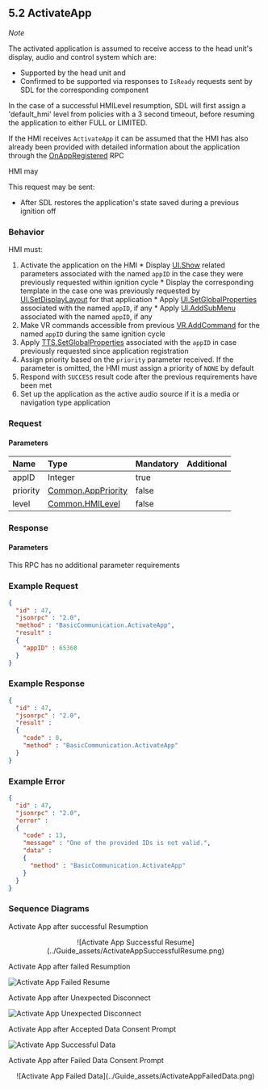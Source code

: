 ## 5.2 ActivateApp

_Note_

The activated application is assumed to receive access to the head unit's display, audio and control system which are:

  * Supported by the head unit and
  * Confirmed to be supported via responses to `IsReady` requests sent by SDL for the corresponding component

In the case of a successful HMILevel resumption, SDL will first assign a 'default_hmi' level from policies with a 3 second timeout, before resuming the application to either FULL or LIMITED.

If the HMI receives `ActivateApp` it can be assumed that the HMI has also already been provided with detailed information about the application through the [OnAppRegistered](../OnAppRegistered) RPC


HMI may

This request may be sent:

  * After SDL restores the application's state saved during a previous ignition off


### Behavior

HMI must:

  1. Activate the application on the HMI
    * Display [UI.Show](../../UI/Show) related parameters associated with the named `appID` in the case they were previously requested within ignition cycle
    * Display the corresponding template in the case one was previously requested by [UI.SetDisplayLayout](../../UI/SetDisplayLayout) for that application
    * Apply [UI.SetGlobalProperties](../../UI/SetGlobalProperties) associated with the named `appID`, if any
    * Apply [UI.AddSubMenu](../../UI/AddSubMenu) associated with the named `appID`, if any
  2. Make VR commands accessible from previous [VR.AddCommand](../VR/AddCommand) for the named `appID` during the same ignition cycle
  3. Apply [TTS.SetGlobalProperties](../../TTS/SetGlobalProperties) associated with the `appID` in case previously requested since application registration
  4. Assign priority based on the `priority` parameter received. If the parameter is omitted, the HMI must assign a priority of `NONE` by default
  5. Respond with `SUCCESS` result code after the previous requirements have been met
  6. Set up the application as the active audio source if it is a media or navigation type application


### Request

#### Parameters

|Name|Type|Mandatory|Additional|
|:---|:---|:--------|:---------|
|appID|Integer|true||
|priority|[Common.AppPriority](../Guide_index/13.1Enumerations.md#apppriority)|false||
|level|[Common.HMILevel](../Guide_index/13.1Enumerations.md#hmilevel)|false||

### Response

#### Parameters

This RPC has no additional parameter requirements

### Example Request

```json
{
  "id" : 47,
  "jsonrpc" : "2.0",
  "method" : "BasicCommunication.ActivateApp",
  "result" :
  {
    "appID" : 65368
  }
}
```
### Example Response

```json
{
  "id" : 47,
  "jsonrpc" : "2.0",
  "result" :
  {
    "code" : 0,
    "method" : "BasicCommunication.ActivateApp"
  }
}
```

### Example Error

```json
{
  "id" : 47,
  "jsonrpc" : "2.0",
  "error" :
  {
    "code" : 13,
    "message" : "One of the provided IDs is not valid.",
    "data" :
    {
      "method" : "BasicCommunication.ActivateApp"
    }
  }
}
```

### Sequence Diagrams

Activate App after successful Resumption

<center>![Activate App Successful Resume](../Guide_assets/ActivateAppSuccessfulResume.png)</center>

Activate App after failed Resumption

![Activate App Failed Resume](../Guide_assets/ActivateAppFailedResume.png)

Activate App after Unexpected Disconnect

![Activate App Unexpected Disconnect](../Guide_assets/ActivateAppUnexpectedDisconnect.png)

Activate App after Accepted Data Consent Prompt

![Activate App Successful Data](../Guide_assets/ActivateAppSuccessfulData.png)

Activate App after Failed Data Consent Prompt

<center>![Activate App Failed Data](../Guide_assets/ActivateAppFailedData.png)</center>

